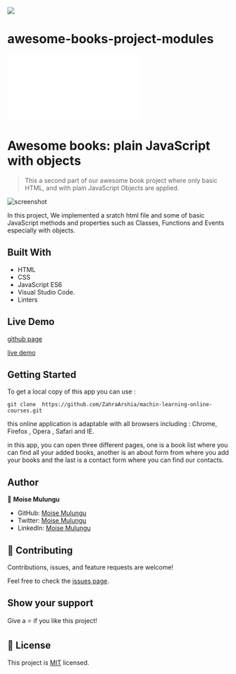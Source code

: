 ![](https://img.shields.io/badge/Microverse-blueviolet)

# awesome-books-project-modules


![](file:///home/moise/my-awesome-books-modules/index.html)

# Awesome books: plain JavaScript with objects

> This a second part of our awesome book project where only basic HTML, and with plain JavaScript Objects are applied.

![screenshot]()

In this project, We implemented a sratch html file and some of basic JavaScript methods and properties such as Classes, Functions and Events especially with objects.

## Built With

- HTML
- CSS
- JavaScript ES6
- Visual Studio Code.
- Linters

## Live Demo

[github page](https://github.com/moise-mulungu/my-awesome-books-modules)

[live demo]()

## Getting Started

To get a local copy of this app you can use :
```
git clone  https://github.com/ZahraArshia/machin-learning-online-courses.git
```
this online application is adaptable with all browsers including : Chrome, Firefox , Opera , Safari and IE.

in this app, you can open three different pages, one is a book list where you can find all your added books, another is an about form from where you add your books and the last is a contact form where you can find our contacts.

## Author

👤 **Moise Mulungu**

- GitHub: [Moise Mulungu](https://github.com/moise-mulungu)
- Twitter: [Moise Mulungu](https://twitter.com/moise_mulungu)
- LinkedIn: [Moise Mulungu](https://www.linkedin.com/in/mo%C3%AFse-mulungu-a939831b2/)


## 🤝 Contributing

Contributions, issues, and feature requests are welcome!

Feel free to check the [issues page](https://github.com/moise-mulungu/my-awesome-books-modules/issues).


## Show your support

Give a ⭐️ if you like this project!

## 📝 License

This project is [MIT](./MIT.md) licensed.
 


